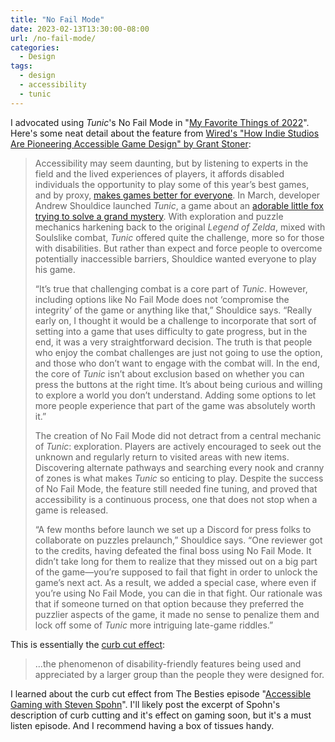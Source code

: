 ```yaml
---
title: "No Fail Mode"
date: 2023-02-13T13:30:00-08:00
url: /no-fail-mode/
categories:
  - Design
tags:
  - design
  - accessibility
  - tunic
---
```


I advocated using _Tunic_'s No Fail Mode in "[My Favorite Things of 2022](/2023/01/01/my-favorite-things-of-2022/)". Here's some neat detail about the feature from [Wired's "How Indie Studios Are Pioneering Accessible Game Design" by Grant Stoner](https://www.wired.com/story/indie-studios-accessible-game-design-tunic-coromon/):
> Accessibility may seem daunting, but by listening to experts in the field and the lived experiences of players, it affords disabled individuals the opportunity to play some of this year’s best games, and by proxy, [makes games better for everyone](https://www.wired.com/story/more-accessibility-options-make-games-better/). In March, developer Andrew Shouldice launched _Tunic_, a game about an [adorable little fox trying to solve a grand mystery](https://www.wired.com/story/tunic-impressions/). With exploration and puzzle mechanics harkening back to the original _Legend of Zelda_, mixed with Soulslike combat, _Tunic_ offered quite the challenge, more so for those with disabilities. But rather than expect and force people to overcome potentially inaccessible barriers, Shouldice wanted everyone to play his game.
>
> “It’s true that challenging combat is a core part of _Tunic_. However, including options like No Fail Mode does not ‘compromise the integrity’ of the game or anything like that,” Shouldice says. “Really early on, I thought it would be a challenge to incorporate that sort of setting into a game that uses difficulty to gate progress, but in the end, it was a very straightforward decision. The truth is that people who enjoy the combat challenges are just not going to use the option, and those who don’t want to engage with the combat will. In the end, the core of _Tunic_ isn’t about exclusion based on whether you can press the buttons at the right time. It’s about being curious and willing to explore a world you don’t understand. Adding some options to let more people experience that part of the game was absolutely worth it.”
>
> The creation of No Fail Mode did not detract from a central mechanic of _Tunic_: exploration. Players are actively encouraged to seek out the unknown and regularly return to visited areas with new items. Discovering alternate pathways and searching every nook and cranny of zones is what makes _Tunic_ so enticing to play. Despite the success of No Fail Mode, the feature still needed fine tuning, and proved that accessibility is a continuous process, one that does not stop when a game is released.
>
> “A few months before launch we set up a Discord for press folks to collaborate on puzzles prelaunch,” Shouldice says. “One reviewer got to the credits, having defeated the final boss using No Fail Mode. It didn’t take long for them to realize that they missed out on a big part of the game—you’re supposed to fail that fight in order to unlock the game’s next act. As a result, we added a special case, where even if you’re using No Fail Mode, you can die in that fight. Our rationale was that if someone turned on that option because they preferred the puzzlier aspects of the game, it made no sense to penalize them and lock off some of _Tunic_ more intriguing late-game riddles.”

This is essentially the [curb cut effect](https://en.wikipedia.org/wiki/Curb_cut_effect):

> …the phenomenon of disability-friendly features being used and appreciated by a larger group than the people they were designed for.

I learned about the curb cut effect from The Besties episode "[Accessible Gaming with Steven Spohn](https://www.themcelroy.family/2021/10/22/22739714/the-besties-accessible-gaming-with-steven-spohn)". I'll likely post the excerpt of Spohn's description of curb cutting and it's effect on gaming soon, but it's a must listen episode. And I recommend having a box of tissues handy.